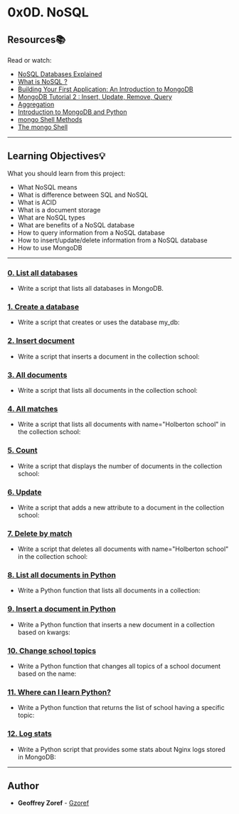 # 0x0D. NoSQL

## Resources:books:
Read or watch:
* [NoSQL Databases Explained](https://intranet.hbtn.io/rltoken/Vyx71sOlnw-ovIEiGB8L6w)
* [What is NoSQL ?](https://intranet.hbtn.io/rltoken/8VpibJeEpPIdt9VGxXx5EQ)
* [Building Your First Application: An Introduction to MongoDB](https://intranet.hbtn.io/rltoken/ZOTNcbGmVWVDt69JfS20eg)
* [MongoDB Tutorial 2 : Insert, Update, Remove, Query](https://intranet.hbtn.io/rltoken/j8Km9rDeAfwz2D3sSoqmHQ)
* [Aggregation](https://intranet.hbtn.io/rltoken/LvWSSDCTxMWY5dMJQVwd6g)
* [Introduction to MongoDB and Python](https://intranet.hbtn.io/rltoken/Voj4w7WCWEoXh5BCBJuiow)
* [mongo Shell Methods](https://intranet.hbtn.io/rltoken/TgwNw5Ncz00kKw1Cls6jHg)
* [The mongo Shell](https://intranet.hbtn.io/rltoken/DwURNWPtpufc0YzWL1EFHg)

---
## Learning Objectives:bulb:
What you should learn from this project:

* What NoSQL means
* What is difference between SQL and NoSQL
* What is ACID
* What is a document storage
* What are NoSQL types
* What are benefits of a NoSQL database
* How to query information from a NoSQL database
* How to insert/update/delete information from a NoSQL database
* How to use MongoDB

---

### [0. List all databases](./0-list_databases)
* Write a script that lists all databases in MongoDB.


### [1. Create a database](./1-use_or_create_database)
* Write a script that creates or uses the database my_db:


### [2. Insert document](./2-insert)
* Write a script that inserts a document in the collection school:


### [3. All documents](./3-all)
* Write a script that lists all documents in the collection school:


### [4. All matches](./4-match)
* Write a script that lists all documents with name="Holberton school" in the collection school:


### [5. Count](./5-count)
* Write a script that displays the number of documents in the collection school:


### [6. Update](./6-update)
* Write a script that adds a new attribute to a document in the collection school:


### [7. Delete by match](./7-delete)
* Write a script that deletes all documents with name="Holberton school" in the collection school:


### [8. List all documents in Python](./8-all.py)
* Write a Python function that lists all documents in a collection:


### [9. Insert a document in Python](./9-insert_school.py)
* Write a Python function that inserts a new document in a collection based on kwargs:


### [10. Change school topics](./10-update_topics.py)
* Write a Python function that changes all topics of a school document based on the name:


### [11. Where can I learn Python?](./11-schools_by_topic.py)
* Write a Python function that returns the list of school having a specific topic:


### [12. Log stats](./12-log_stats.py)
* Write a Python script that provides some stats about Nginx logs stored in MongoDB:

---

## Author
* **Geoffrey Zoref** - [Gzoref](https://github.com/Gzoref)